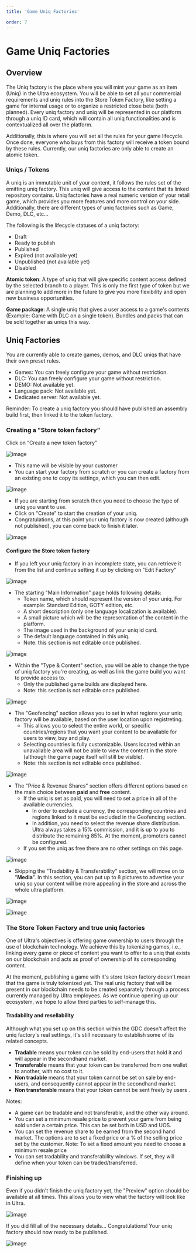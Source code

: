 ```yaml
---
title: 'Game Uniq Factories'

order: 7
---
```


# Game Uniq Factories

## Overview

The Uniq factory is the place where you will mint your game as an item (Uniq) in the Ultra ecosystem. You will be able to set all your commercial requirements and uniq rules into the Store Token Factory, like setting a game for internal usage or to organize a restricted close beta (both planned). Every uniq factory and uniq will be represented in our platform through a uniq ID card, which will contain all uniq functionalities and is contextualized all over the platform.

Additionally, this is where you will set all the rules for your game lifecycle. Once done, everyone who buys from this factory will receive a token bound by these rules. Currently, our uniq factories are only able to create an atomic token.

### Uniqs / Tokens

A uniq is an immutable unit of your content, it follows the rules set of the emitting uniq factory. This uniq will give access to the content that its linked repository contains. Uniq factories have a real numeric version of your retail game, which provides you more features and more control on your side. Additionally, there are different types of uniq factories such as Game, Demo, DLC, etc…

The following is the lifecycle statuses of a uniq factory:
-   Draft
-   Ready to publish
-   Published
-   Expired (not available yet)
-   Unpublished (not available yet)
-   Disabled

**Atomic token**: A type of uniq that will give specific content access defined by the selected branch to a player. This is only the first type of token but we are planning to add more in the future to give you more flexibility and open new business opportunities.

**Game package**: A single uniq that gives a user access to a game's contents (Example: Game with DLC on a single token). Bundles and packs that can be sold together as uniqs this way.

## Uniq Factories

You are currently able to create games, demos, and DLC uniqs that have their own preset rules.

-   Games: You can freely configure your game without restriction.
-   DLC: You can freely configure your game without restriction.
-   DEMO: Not available yet.
-   Language pack: Not available yet.
-   Dedicated server: Not available yet.

Reminder: To create a uniq factory you should have published an assembly build first, then linked it to the token factory.

### Creating a "Store token factory"

Click on “Create a new token factory”

![image](https://github.com/Tomas-Cucit/docs-blockchain/assets/140004349/3a2a5480-ad1b-4bbe-bbc1-e059ca792a7f)

-   This name will be visible by your customer
-   You can start your factory from scratch or you can create a factory from an existing one to copy its settings, which you can then edit.

![image](https://github.com/Tomas-Cucit/docs-blockchain/assets/140004349/136a6a6f-e7cb-4450-a04a-e8509169e45a)

-   If you are starting from scratch then you need to choose the type of uniq you want to use.
-   Click on "Create" to start the creation of your uniq.
-   Congratulations, at this point your uniq factory is now created (although not published), you can come back to finish it later.

![image](https://github.com/Tomas-Cucit/docs-blockchain/assets/140004349/667e3444-fb9e-43ec-850e-aff0c10f93d3)

#### Configure the Store token factory

-   If you left your uniq factory in an incomplete state, you can retrieve it from the list and continue setting it up by clicking on "Edit Factory"

![image](https://github.com/Tomas-Cucit/docs-blockchain/assets/140004349/113ff0f5-028a-448a-bd00-f13c7698043a)

-   The starting "Main Information" page holds following details:
    -   Token name, which should represent the version of your uniq. For example: Standard Edition, GOTY edition, etc.
    -   A short description (only one language localization is available).
    -   A small picture which will be the representation of the content in the platform.
    -   The image used in the background of your uniq id card.
    -   The default language contained in this uniq.
    -   Note: this section is not editable once published.

![image](https://github.com/Tomas-Cucit/docs-blockchain/assets/140004349/a9812a97-df3a-4d12-bd17-076bf9522b6b)

-   Within the "Type & Content" section, you will be able to change the type of uniq factory you're creating, as well as link the game build you want to provide access to.
    -   Only the published game builds are displayed here.
    -   Note: this section is not editable once published.

![image](https://github.com/Tomas-Cucit/docs-blockchain/assets/140004349/20402ad9-a87f-461b-8a5a-d0fa979968b7)

-   The "Geofencing" section allows you to set in what regions your uniq factory will be available, based on the user location upon registreting.
    -   This allows you to select the entire world, or specific countries/regions that you want your content to be available for users to view, buy and play.
    -   Selecting countries is fully customizable. Users located within an unavailable area will not be able to view the content in the store (although the game page itself will still be visible).
    -   Note: this section is not editable once published.

![image](https://github.com/Tomas-Cucit/docs-blockchain/assets/140004349/736ee785-b77a-4610-bcad-673c1d976f48)

-   The "Price & Revenue Shares" section offers different options based on the main choice between **paid** and **free** content.
    -   If the uniq is set as paid, you will need to set a price in all of the available currencies.
        -   In order to exclude a currency, the corresponding countries and regions linked to it must be excluded in the Geofencing section.
        -   In addition, you need to select the revenue share distribution. Ultra always takes a 15% commission, and it is up to you to distribute the remaining 85%. At the moment, promoters cannot be configured.
    -   If you set the uniq as free there are no other settings on this page.

![image](https://github.com/Tomas-Cucit/docs-blockchain/assets/140004349/538bc613-634a-4853-a472-bbda459db61e)

-   Skipping the "Tradability & Transferability" section, we will move on to "**Media**". In this section, you can put up to 8 pictures to advertise your uniq so your content will be more appealing in the store and across the whole ultra platform.

![image](https://github.com/Tomas-Cucit/docs-blockchain/assets/140004349/fef14f35-4e01-4183-905a-2166661f4dc4)

![image](https://github.com/Tomas-Cucit/docs-blockchain/assets/140004349/fb44b91b-bae2-4f84-9031-f7036aee3b16)

### The Store Token Factory and true uniq factories

One of Ultra's objectives is offering game ownership to users through the use of blockchain technology. We achieve this by tokenizing games, i.e., linking every game or piece of content you want to offer to a uniq that exists on our blockchain and acts as proof of ownership of its corresponding content.

At the moment, publishing a game with it's store token factory doesn't mean that the game is truly tokenized yet. The real uniq factory that will be present in our blockchain needs to be created separately through a process currently managed by Ultra employees. As we continue opening up our ecosystem, we hope to allow third parties to self-manage this.

#### Tradability and resellability

Although what you set up on this section within the GDC doesn't affect the uniq factory's real settings, it's still necessary to establish some of its related concepts.
-   **Tradable** means your token can be sold by end-users that hold it and will appear in the secondhand market.
-   **Transferable** means that your token can be transferred from one wallet to another, with no cost to it.
-   **Non tradable** means that your token cannot be set on sale by end-users, and consequently cannot appear in the secondhand market.
-   **Non transferable** means that your token cannot be sent freely by users .

Notes:
-   A game can be tradable and not transferable, and the other way around.
-   You can set a minimum resale price to prevent your game from being sold under a certain price. This can be set both in USD and UOS.
-   You can set the revenue share to be earned from the second hand market. The options are to set a fixed price or a % of the selling price set by the customer. Note: To set a fixed amount you need to choose a minimum resale price
-   You can set tradability and transferability windows. If set, they will define when your token can be traded/transferred.

### Finishing up

Even if you didn't finish the uniq factory yet, the "Preview" option should be available at all times. This allows you to view what the factory will look like in Ultra.

![image](https://github.com/Tomas-Cucit/docs-blockchain/assets/140004349/97a63be3-f247-449f-a81a-1eb7e5c1067c)

If you did fill all of the necessary details... Congratulations! Your uniq factory should now ready to be published.

![image](https://github.com/Tomas-Cucit/docs-blockchain/assets/140004349/65b9e979-68b5-4a9a-abca-cc7d25db904c)
